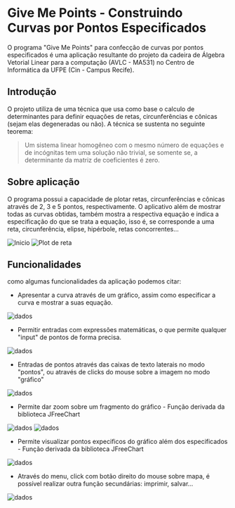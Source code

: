 # Give Me Points - Construindo Curvas por Pontos Especificados 

O programa "Give Me Points" para confecção de curvas por pontos especificados é uma aplicação resultante do projeto da cadeira de Álgebra Vetorial Linear para a computação (AVLC - MA531) no Centro de Informática da UFPE (Cin - Campus Recife).

## Introdução 

O projeto utiliza de uma técnica que usa como base o calculo de determinantes para definir equações de retas, circunferências e cônicas (sejam elas degeneradas ou não). A técnica se sustenta no seguinte teorema: 

> Um sistema linear homogêneo com o mesmo número de equações e de incógnitas tem uma solução não trivial, se somente se, a determinante da matriz de coeficientes é zero. 

## Sobre aplicação 

O programa possui a capacidade de plotar retas, circunferências e cônicas através de 2, 3 e 5 pontos, respectivamente. O aplicativo além de mostrar todas as curvas obtidas, também mostra a respectiva equação e indica a especificação do que se trata a equação, isso é, se corresponde a uma reta, circunferência, elipse, hipérbole, retas concorrentes...

![Inicio](https://github.com/Lucas-Rufino/Give-Me-Points/blob/master/doc/1.png?raw=true)
![Plot de reta](https://github.com/Lucas-Rufino/Give-Me-Points/blob/master/doc/2.png?raw=true)

## Funcionalidades

como algumas funcionalidades da aplicação podemos citar:

  - Apresentar a curva através de um gráfico, assim como especificar a curva e mostrar a suas equação.

![dados](https://github.com/Lucas-Rufino/Give-Me-Points/blob/master/doc/3.png?raw=true)

  - Permitir entradas com expressões matemáticas, o que permite qualquer "input" de pontos de forma precisa.

![dados](https://github.com/Lucas-Rufino/Give-Me-Points/blob/master/doc/4.png?raw=true)

  - Entradas de pontos através das caixas de texto laterais no modo "pontos", ou através de clicks do mouse sobre a imagem no modo "gráfico"

![dados](https://github.com/Lucas-Rufino/Give-Me-Points/blob/master/doc/9.jpeg?raw=true)

  - Permite dar zoom sobre um fragmento do gráfico - Função derivada da biblioteca JFreeChart

![dados](https://github.com/Lucas-Rufino/Give-Me-Points/blob/master/doc/5.png?raw=true)
![dados](https://github.com/Lucas-Rufino/Give-Me-Points/blob/master/doc/6.png?raw=true)

  - Permite visualizar pontos expecificos do gráfico além dos especificados - Função derivada da biblioteca JFreeChart

![dados](https://github.com/Lucas-Rufino/Give-Me-Points/blob/master/doc/8.jpeg?raw=true)

  - Através do menu, click com botão direito do mouse sobre mapa, é possível realizar outra função secundárias: imprimir, salvar...

![dados](https://github.com/Lucas-Rufino/Give-Me-Points/blob/master/doc/7.png?raw=true)